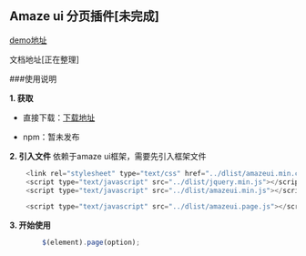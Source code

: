 ## Amaze ui 分页插件[未完成]

[demo地址](https://eyblog.github.io/am-page/docs/demo.html "demo地址")

文档地址[正在整理]

###使用说明

**1. 获取**

- 直接下载：[下载地址](https://github.com/eyblog/am-page/archive/master.zip)

- npm：暂未发布

**2. 引入文件**
依赖于amaze ui框架，需要先引入框架文件
```javascript
    <link rel="stylesheet" type="text/css" href="../dlist/amazeui.min.css">
    <script type="text/javascript" src="../dlist/jquery.min.js"></script>
    <script type="text/javascript" src="../dlist/amazeui.min.js"></script>

    <script type="text/javascript" src="../dlist/amazeui.page.js"></script>
```

**3. 开始使用**
```javascript
        $(element).page(option);
```
